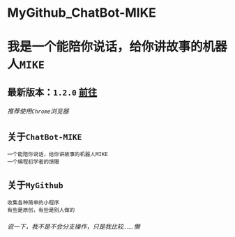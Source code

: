 MyGithub_ChatBot-MIKE
=====================
# 我是一个能陪你说话，给你讲故事的机器人`MIKE`
## 最新版本：`1.2.0` [前往](https://github.com/ccboy522/MyGithub_ChatBot-MIKE/blob/master/ChatBot%20MIKE%20120.cpp)
###### *推荐使用`Chrome`浏览器*
## 关于`ChatBot-MIKE`
    一个能陪你说话，给你讲故事的机器人MIKE
    一个编程初学者的馈赠
## 关于`MyGithub`
    收集各种简单的小程序
    有些是原创，有些是别人做的
###### 说一下，我不是不会分支操作，只是我比较……懒
